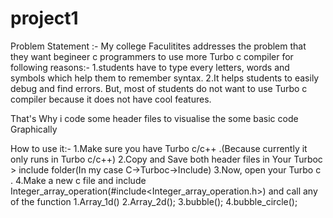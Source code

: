 # project1

Problem Statement :- My college Faculitites addresses the problem that they want begineer c programmers to use more Turbo c compiler for following reasons:-
                    1.students have to type every letters, words and symbols which help them to remember syntax.
                    2.It helps students to easily debug and find errors.
                    But, most of students do not want to use Turbo c compiler because it does not have cool features.

That's Why i code some header files to visualise the some basic code Graphically

How to use it:-
 1.Make sure you have Turbo c/c++ .(Because currently it only runs in Turbo c/c++)
 2.Copy and Save both header files in Your Turboc > include folder(In my case C->Turboc->Include)
 3.Now, open your Turbo c .
 4.Make a new c file and include Integer_array_operation(#include<Integer_array_operation.h>) 
   and call any of the function
   1.Array_1d()
   2.Array_2d();
   3.bubble();
   4.bubble_circle();
